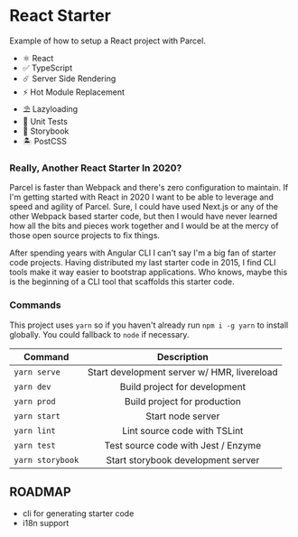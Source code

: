 # React Starter

Example of how to setup a React project with Parcel.

- ⚛  React
- ✅ TypeScript
- ☄️  Server Side Rendering
- ⚡️  Hot Module Replacement
- ⛱ Lazyloading
- 🧪 Unit Tests
- 📖 Storybook
- 🏝 PostCSS


### Really, Another React Starter In 2020?

Parcel is faster than Webpack and there's zero configuration to maintain. If I'm getting started with React in 2020 I want to be able to leverage and speed and agility of Parcel. Sure, I could have used Next.js or any of the other Webpack based starter code, but then I would have never learned how all the bits and pieces work together and I would be at the mercy of those open source projects to fix things.

After spending years with Angular CLI I can't say I'm a big fan of starter code projects. Having distributed my last starter code in 2015, I find CLI tools make it way easier to bootstrap applications. Who knows, maybe this is the beginning of a CLI tool that scaffolds this starter code.

### Commands

This project uses `yarn` so if you haven't already run `npm i -g yarn` to install globally. You could fallback to `node` if necessary.

| Command       | Description                                 |
| ------------- |:-------------------------------------------:|
| `yarn serve` | Start development server w/ HMR, livereload |
| `yarn dev`     | Build project for development      |
| `yarn prod`     | Build project for production      |
| `yarn start`     | Start node server     |
| `yarn lint`     | Lint source code with TSLint  |
| `yarn test`     | Test source code with Jest / Enzyme    |
| `yarn storybook`     | Start storybook development server    |


## ROADMAP

- cli for generating starter code
- i18n support